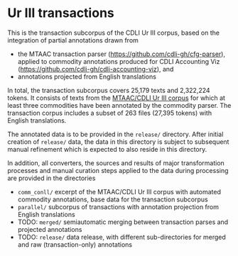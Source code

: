 Ur III transactions
=

This is the transaction subcorpus of the CDLI Ur III corpus, based on the integration of partial annotations drawn from
- the MTAAC transaction parser (https://github.com/cdli-gh/cfg-parser), applied to commodity annotations produced for CDLI Accounting Viz (https://github.com/cdli-gh/cdli-accounting-viz), and
- annotations projected from English translations 

In total, the transaction subcorpus covers 25,179 texts and 2,322,224 tokens. It consists of texts from the [MTAAC/CDLI Ur III corpus](https://github.com/cdli-gh/mtaac_cdli_ur3_corpus/tree/master/ur3_corpus_data) for which at least three commodities have been annotated by the commodity parser. The transaction corpus includes a subset of 263 files (27,395 tokens) with English translations.

The annotated data is to be provided in the `release/` directory. 
After initial creation of `release/` data, the data in this directory is subject to subsequent manual refinement which is expected to also reside in this directory.

In addition, all converters, the sources and results of major transformation processes and manual curation steps applied to the data during processing are provided in the directories

- `comm_conll/` excerpt of the MTAAC/CDLI Ur III corpus with automated commodity annotations, base data for the transaction subcorpus
- `parallel/` subcorpus of transactions with annotation projection from English translations
- TODO: `merged/` semiautomatic merging between transaction parses and projected annotations
- TODO: `release/` data release, with different sub-directories for merged and raw (transaction-only) annotations
